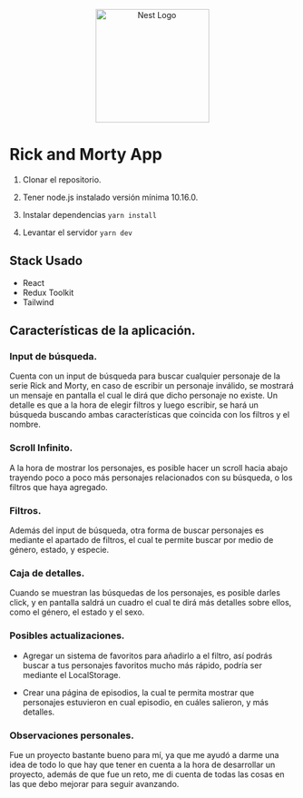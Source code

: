 <p align="center">
  <a  target="blank"><img src="https://www.hollywoodreporter.com/wp-content/uploads/2018/05/edc9bf26-65c3-49c4-8822-97738260a449-1.png?w=1280" width="200" alt="Nest Logo" /></a>
</p>

# Rick and Morty App 

1. Clonar el repositorio.

2. Tener node.js instalado versión mínima 10.16.0. 

3. Instalar dependencias ```yarn install``` 

4. Levantar el servidor ```yarn dev```

## Stack Usado
* React
* Redux Toolkit
* Tailwind


## Características de la aplicación.

### Input de búsqueda.

Cuenta con un input de búsqueda para buscar cualquier personaje de la serie Rick and Morty, en caso de escribir un personaje inválido, se mostrará un mensaje en pantalla el cual le dirá que dicho personaje no existe. Un detalle es que a la hora de elegir filtros y luego escribir, se hará un búsqueda buscando ambas características que coincida con los filtros y el nombre.

### Scroll Infinito.

A la hora de mostrar los personajes, es posible hacer un scroll hacia abajo trayendo poco a poco más personajes relacionados con su búsqueda, o los filtros que haya agregado.

### Filtros.

Además del input de búsqueda, otra forma de buscar personajes es mediante el apartado de filtros, el cual te permite buscar por medio de género, estado, y especie.

### Caja de detalles.

Cuando se muestran las búsquedas de los personajes, es posible darles click, y en pantalla saldrá un cuadro el cual te dirá más detalles sobre ellos, como el género, el estado y el sexo.


### Posibles actualizaciones.

* Agregar un sistema de favoritos para añadirlo a el filtro, así podrás buscar a tus personajes favoritos mucho más rápido, podría ser mediante el LocalStorage.

* Crear una página de episodios, la cual te permita mostrar que personajes estuvieron en cual episodio, en cuáles salieron, y más detalles.

### Observaciones personales.

Fue un proyecto bastante bueno para mí, ya que me ayudó a darme una idea de todo lo que hay que tener en cuenta a la hora de desarrollar un proyecto, además de que fue un reto, me di cuenta de todas las cosas en las que debo mejorar para seguir avanzando.





